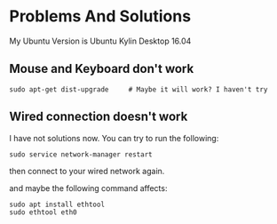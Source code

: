 # Problems And Solutions

My Ubuntu Version is Ubuntu Kylin Desktop 16.04

## Mouse and Keyboard don't work

    sudo apt-get dist-upgrade     # Maybe it will work? I haven't try

## Wired connection doesn't work

I have not solutions now. You can try to run the following:

    sudo service network-manager restart
    
then connect to your wired network again.

and maybe the following command affects:

    sudo apt install ethtool
    sudo ethtool eth0
